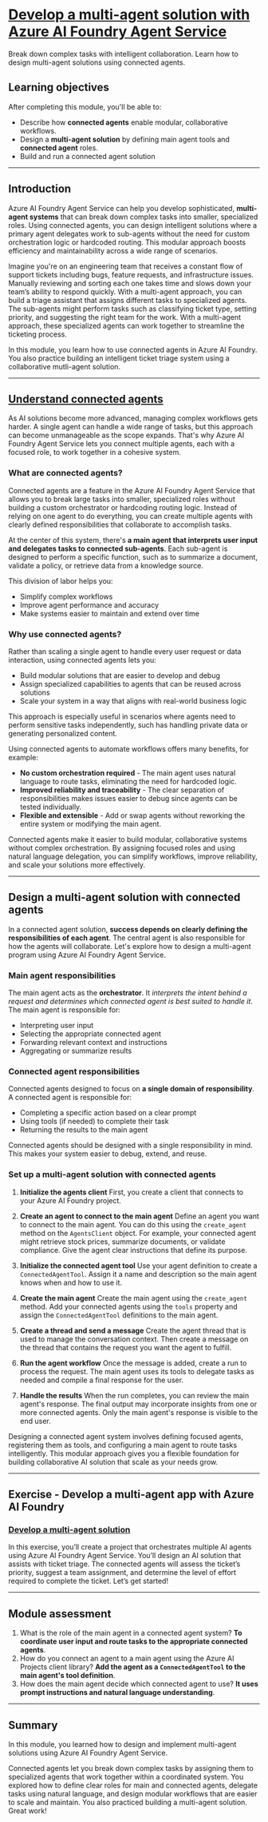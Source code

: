 # [Develop a multi-agent solution with Azure AI Foundry Agent Service](https://learn.microsoft.com/en-us/training/modules/develop-multi-agent-azure-ai-foundry/)

Break down complex tasks with intelligent collaboration. Learn how to design multi-agent solutions using connected agents.

## Learning objectives

After completing this module, you'll be able to:

- Describe how **connected agents** enable modular, collaborative workflows.
- Design a **multi-agent solution** by defining main agent tools and **connected agent** roles.
- Build and run a connected agent solution

---

## Introduction

Azure AI Foundry Agent Service can help you develop sophisticated, **multi-agent systems** that can break down complex tasks into smaller, specialized roles. Using connected agents, you can design intelligent solutions where a primary agent delegates work to sub-agents without the need for custom orchestration logic or hardcoded routing. This modular approach boosts efficiency and maintainability across a wide range of scenarios.

Imagine you're on an engineering team that receives a constant flow of support tickets including bugs, feature requests, and infrastructure issues. Manually reviewing and sorting each one takes time and slows down your team’s ability to respond quickly. With a multi-agent approach, you can build a triage assistant that assigns different tasks to specialized agents. The sub-agents might perform tasks such as classifying ticket type, setting priority, and suggesting the right team for the work. With a multi-agent approach, these specialized agents can work together to streamline the ticketing process.

In this module, you learn how to use connected agents in Azure AI Foundry. You also practice building an intelligent ticket triage system using a collaborative mutli-agent solution.

---

## [Understand connected agents](https://learn.microsoft.com/en-us/training/modules/develop-multi-agent-azure-ai-foundry/2-understand-connected-agents)

As AI solutions become more advanced, managing complex workflows gets harder. A single agent can handle a wide range of tasks, but this approach can become unmanageable as the scope expands. That's why Azure AI Foundry Agent Service lets you connect multiple agents, each with a focused role, to work together in a cohesive system.

### What are connected agents?
Connected agents are a feature in the Azure AI Foundry Agent Service that allows you to break large tasks into smaller, specialized roles without building a custom orchestrator or hardcoding routing logic. Instead of relying on one agent to do everything, you can create multiple agents with clearly defined responsibilities that collaborate to accomplish tasks.

At the center of this system, there's **a main agent that interprets user input and delegates tasks to connected sub-agents**. Each sub-agent is designed to perform a specific function, such as to summarize a document, validate a policy, or retrieve data from a knowledge source.

This division of labor helps you:

- Simplify complex workflows
- Improve agent performance and accuracy
- Make systems easier to maintain and extend over time

### Why use connected agents?

Rather than scaling a single agent to handle every user request or data interaction, using connected agents lets you:

- Build modular solutions that are easier to develop and debug
- Assign specialized capabilities to agents that can be reused across solutions
- Scale your system in a way that aligns with real-world business logic

This approach is especially useful in scenarios where agents need to perform sensitive tasks independently, such has handling private data or generating personalized content.

Using connected agents to automate workflows offers many benefits, for example:

- **No custom orchestration required** - The main agent uses natural language to route tasks, eliminating the need for hardcoded logic.
- **Improved reliability and traceability** - The clear separation of responsibilities makes issues easier to debug since agents can be tested individually.
- **Flexible and extensible** - Add or swap agents without reworking the entire system or modifying the main agent.

Connected agents make it easier to build modular, collaborative systems without complex orchestration. By assigning focused roles and using natural language delegation, you can simplify workflows, improve reliability, and scale your solutions more effectively.

---

## Design a multi-agent solution with connected agents

In a connected agent solution, **success depends on clearly defining the responsibilities of each agent**. The central agent is also responsible for how the agents will collaborate. Let's explore how to design a multi-agent program using Azure AI Foundry Agent Service.

### Main agent responsibilities

The main agent acts as the **orchestrator**. It *interprets the intent behind a request and determines which connected agent is best suited to handle it*. The main agent is responsible for:

- Interpreting user input
- Selecting the appropriate connected agent
- Forwarding relevant context and instructions
- Aggregating or summarize results

### Connected agent responsibilities

Connected agents designed to focus on **a single domain of responsibility**. A connected agent is responsible for:

- Completing a specific action based on a clear prompt
- Using tools (if needed) to complete their task
- Returning the results to the main agent

Connected agents should be designed with a single responsibility in mind. This makes your system easier to debug, extend, and reuse.

### Set up a multi-agent solution with connected agents

1. **Initialize the agents client**
First, you create a client that connects to your Azure AI Foundry project.

2. **Create an agent to connect to the main agent**
Define an agent you want to connect to the main agent. You can do this using the `create_agent` method on the `AgentsClient` object.
For example, your connected agent might retrieve stock prices, summarize documents, or validate compliance. Give the agent clear instructions that define its purpose.

3. **Initialize the connected agent tool**
Use your agent definition to create a `ConnectedAgentTool`. Assign it a name and description so the main agent knows when and how to use it.

4. **Create the main agent**
Create the main agent using the `create_agent` method. Add your connected agents using the `tools` property and assign the `ConnectedAgentTool` definitions to the main agent.

5. **Create a thread and send a message**
Create the agent thread that is used to manage the conversation context. Then create a message on the thread that contains the request you want the agent to fulfill.

6. **Run the agent workflow**
Once the message is added, create a run to process the request. The main agent uses its tools to delegate tasks as needed and compile a final response for the user.

7. **Handle the results**
When the run completes, you can review the main agent's response. The final output may incorporate insights from one or more connected agents. Only the main agent's response is visible to the end user.

Designing a connected agent system involves defining focused agents, registering them as tools, and configuring a main agent to route tasks intelligently. This modular approach gives you a flexible foundation for building collaborative AI solution that scale as your needs grow.

---

## Exercise - Develop a multi-agent app with Azure AI Foundry

### [Develop a multi-agent solution](https://microsoftlearning.github.io/mslearn-ai-agents/Instructions/06-build-multi-agent-solution.html)

In this exercise, you’ll create a project that orchestrates multiple AI agents using Azure AI Foundry Agent Service. You’ll design an AI solution that assists with ticket triage. The connected agents will assess the ticket’s priority, suggest a team assignment, and determine the level of effort required to complete the ticket. Let’s get started!

---

## Module assessment

1. What is the role of the main agent in a connected agent system? **To coordinate user input and route tasks to the appropriate connected agents**.
2. How do you connect an agent to a main agent using the Azure AI Projects client library? **Add the agent as a `ConnectedAgentTool` to the main agent's tool definition**.
3. How does the main agent decide which connected agent to use? **It uses prompt instructions and natural language understanding**.

---

## Summary

In this module, you learned how to design and implement multi-agent solutions using Azure AI Foundry Agent Service.

Connected agents let you break down complex tasks by assigning them to specialized agents that work together within a coordinated system. You explored how to define clear roles for main and connected agents, delegate tasks using natural language, and design modular workflows that are easier to scale and maintain. You also practiced building a multi-agent solution. Great work!